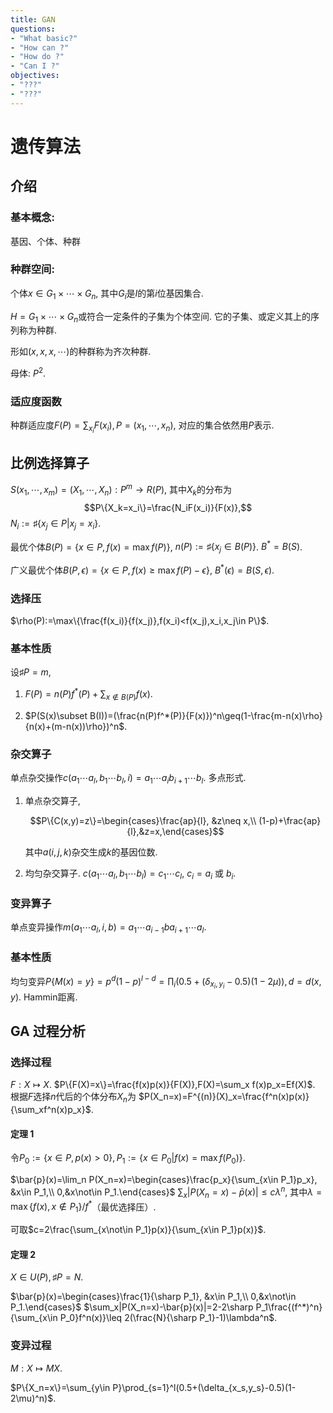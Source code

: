 ```yaml
---
title: GAN
questions:
- "What basic?"
- "How can ?"
- "How do ?"
- "Can I ?"
objectives:
- "???"
- "???"
---
```


# 遗传算法

## 介绍

### 基本概念:

基因、个体、种群

### 种群空间:

个体$x \in G_1\times\cdots\times G_n$, 其中$G_i$是$I$的第$i$位基因集合.

$H=G_1\times\cdots\times G_n$或符合一定条件的子集为个体空间. 它的子集、或定义其上的序列称为种群.

形如$(x,x,x,\cdots)$的种群称为齐次种群.

母体: $P^2$.

### 适应度函数

种群适应度$F(P)=\sum_{x_i} F(x_i),P=(x_1,\cdots,x_n)$, 对应的集合依然用$P$表示.

## 比例选择算子

$S(x_1,\cdots,x_m)=(X_1,\cdots,X_n):P^m\to R(P)$, 其中$X_k$的分布为
$$P\{X_k=x_i\}=\frac{N_iF(x_i)}{F(x)},$$
$N_i:=\sharp\{x_j\in P|x_j=x_i\}$.

最优个体$B(P)=\{x\in P, f(x)=\max f(P)\}$,
$n(P):=\sharp\{x_j\in B(P)\}$. $B^*=B(S)$.

广义最优个体$B(P,\epsilon)=\{x\in P, f(x)\geq \max f(P)-\epsilon\}$, $B^*(\epsilon)=B(S,\epsilon)$.

### 选择压

$\rho(P):=\max\{\frac{f(x_i)}{f(x_j)},f(x_i)<f(x_j),x_i,x_j\in P\}$. 

### 基本性质

设$\sharp P=m$,

1. $F(P)=n(P)f^*(P)+\sum_{x\not\in B(P)}f(x)$.

2. $P(S(x)\subset B(I))=(\frac{n(P)f^*(P)}{F(x)})^n\geq(1-\frac{m-n(x)\rho}{n(x)+(m-n(x))\rho})^n$.


### 杂交算子

单点杂交操作$c(a_1\cdots a_l,b_1\cdots b_l, i)=a_1\cdots a_i b_{i+1}\cdots b_l$. 多点形式.


1. 单点杂交算子,

   $$P\{C(x,y)=z\}=\begin{cases}\frac{ap}{l}, &z\neq x,\\ (1-p)+\frac{ap}{l},&z=x,\end{cases}$$

   其中$a(i,j,k)$杂交生成$k$的基因位数.

2. 均匀杂交算子. $c(a_1\cdots a_l,b_1\cdots b_l)=c_1\cdots c_l$, $c_i=a_i$ 或 $b_i$.

### 变异算子

单点变异操作$m(a_1\cdots a_l, i, b)=a_1\cdots a_{i-1}ba_{i+1}\cdots a_l$.

### 基本性质

均匀变异$P\{M(x)=y\}=p^d(1-p)^{l-d}=\prod_i(0.5+(\delta_{x_i,y_i}-0.5)(1-2\mu)), d=d(x,y)$. Hammin距离.

## GA 过程分析

### 选择过程

$F:X\mapsto X$.
$P\{F(X)=x\}=\frac{f(x)p(x)}{F(X)},F(X)=\sum_x f(x)p_x=Ef(X)$.
根据$F$选择$n$代后的个体分布$X_n$为
$P(X_n=x)=F^{(n)}(X)_x=\frac{f^n(x)p(x)}{\sum_xf^n(x)p_x}$.

#### 定理 1

令$P_0:=\{x\in P,p(x)>0\},P_1:=\{x\in P_0|f(x)=\max f(P_0)\}$.

$\bar{p}(x)=\lim_n P(X_n=x)=\begin{cases}\frac{p_x}{\sum_{x\in P_1}p_x}, &x\in P_1,\\ 0,&x\not\in P_1.\end{cases}$
$\sum_x|P(X_n=x)-\bar{p}(x)|\leq c\lambda^{n}$, 其中$\lambda=\max\{f(x),x\not\in P_1\}/f^*$（最优选择压）.

可取$c=2\frac{\sum_{x\not\in P_1}p(x)}{\sum_{x\in P_1}p(x)}$.

#### 定理 2

$X\in U(P), \sharp P=N$.

$\bar{p}(x)=\begin{cases}\frac{1}{\sharp P_1}, &x\in P_1,\\ 0,&x\not\in P_1.\end{cases}​$
$\sum_x|P(X_n=x)-\bar{p}(x)|=2-2\sharp P_1\frac{(f^*)^n}{\sum_{x\in P_0}f^n(x)}\leq 2(\frac{N}{\sharp P_1}-1)\lambda^n$.

### 变异过程

$M:X\mapsto MX$.

$P\{X_n=x\}=\sum_{y\in P}\prod_{s=1}^l(0.5+(\delta_{x_s,y_s}-0.5)(1-2\mu)^n)$.